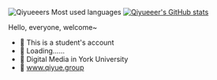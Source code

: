 ![Qiyueeers Most used languages](https://github-readme-stats.vercel.app/api/top-langs?username=Qiyueeer&show_icons=true&count_private=true&theme=gotham)
[![Qiyueeer's GitHub stats](https://github-readme-stats.vercel.app/api?username=Qiyueeer&show_icons=true&theme=radical)](https://github.com/anuraghazra/github-readme-stats)

Hello, everyone, welcome~ 

- :orange_book: This is a student's account
- :hammer: Loading......
- :ram: Digital Media in York University
- :meat_on_bone: <a href="www.qiyue.group"></a> www.qiyue.group


